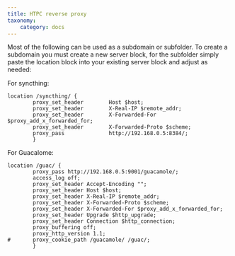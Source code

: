 ```yaml
---
title: HTPC reverse proxy
taxonomy:
    category: docs
---
```


Most of the following can be used as a subdomain or subfolder. To create a subdomain you must create a new server block, for the subfolder simply paste the location block into your existing server block and adjust as needed:

For syncthing:
```
location /syncthing/ {
        proxy_set_header        Host $host;
        proxy_set_header        X-Real-IP $remote_addr;
        proxy_set_header        X-Forwarded-For $proxy_add_x_forwarded_for;
        proxy_set_header        X-Forwarded-Proto $scheme;
        proxy_pass              http://192.168.0.5:8384/;
        }
```
For Guacalome:
```
location /guac/ {
        proxy_pass http://192.168.0.5:9001/guacamole/;
        access_log off;
        proxy_set_header Accept-Encoding "";
        proxy_set_header Host $host;
        proxy_set_header X-Real-IP $remote_addr;
        proxy_set_header X-Forwarded-Proto $scheme;
        proxy_set_header X-Forwarded-For $proxy_add_x_forwarded_for;
        proxy_set_header Upgrade $http_upgrade;
        proxy_set_header Connection $http_connection;
        proxy_buffering off;
        proxy_http_version 1.1;
#       proxy_cookie_path /guacamole/ /guac/;
        }
```